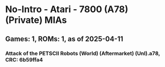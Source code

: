 # No-Intro - Atari - 7800 (A78) (Private) MIAs
## Games: 1, ROMs: 1, as of 2025-04-11

### Attack of the PETSCII Robots (World) (Aftermarket) (Unl).a78, CRC: 6b59ffa4
